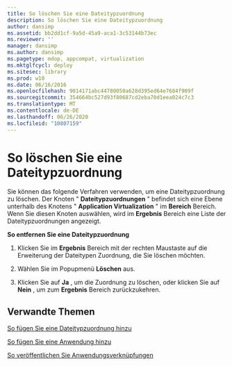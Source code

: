 ```yaml
---
title: So löschen Sie eine Dateitypzuordnung
description: So löschen Sie eine Dateitypzuordnung
author: dansimp
ms.assetid: bb2dd1cf-9a5d-45a9-aca1-3c53144b73ec
ms.reviewer: ''
manager: dansimp
ms.author: dansimp
ms.pagetype: mdop, appcompat, virtualization
ms.mktglfcycl: deploy
ms.sitesec: library
ms.prod: w10
ms.date: 06/16/2016
ms.openlocfilehash: 9014171abc44780050a628d395ed64e7684f909f
ms.sourcegitcommit: 354664bc527d93f80687cd2eba70d1eea024c7c3
ms.translationtype: MT
ms.contentlocale: de-DE
ms.lasthandoff: 06/26/2020
ms.locfileid: "10807159"
---
```

# So löschen Sie eine Dateitypzuordnung


Sie können das folgende Verfahren verwenden, um eine Dateitypzuordnung zu löschen. Der Knoten " **Dateitypzuordnungen** " befindet sich eine Ebene unterhalb des Knotens " **Application Virtualization** " im **Bereich** Bereich. Wenn Sie diesen Knoten auswählen, wird im **Ergebnis** Bereich eine Liste der Dateitypzuordnungen angezeigt.

**So entfernen Sie eine Dateitypzuordnung**

1.  Klicken Sie im **Ergebnis** Bereich mit der rechten Maustaste auf die Erweiterung der Dateitypen Zuordnung, die Sie löschen möchten.

2.  Wählen Sie im Popupmenü **Löschen** aus.

3.  Klicken Sie auf **Ja** , um die Zuordnung zu löschen, oder klicken Sie auf **Nein** , um zum **Ergebnis** Bereich zurückzukehren.

## Verwandte Themen


[So fügen Sie eine Dateitypzuordnung hinzu](how-to-add-a-file-type-association.md)

[So fügen Sie eine Anwendung hinzu](how-to-add-an-application.md)

[So veröffentlichen Sie Anwendungsverknüpfungen](how-to-publish-application-shortcuts.md)

 

 





